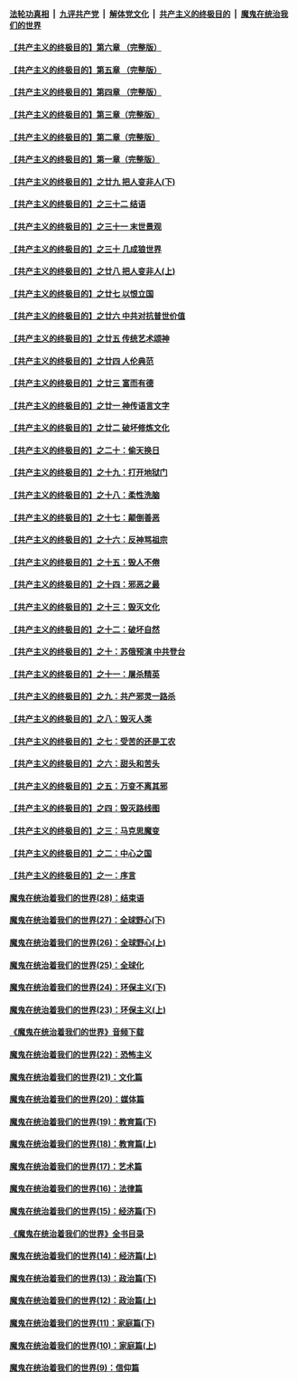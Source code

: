 ####  [法轮功真相](../../../../basic/blob/master/README.md?t=12302326) &nbsp;|&nbsp; [九评共产党](../../../../9ping.md/blob/master/README.md?t=12302326) &nbsp;|&nbsp; [解体党文化](../../../../jtdwh.md/blob/master/README.md?t=12302326)  &nbsp;|&nbsp; [共产主义的终极目的](../../../../gczydzjmd.md/blob/master/README.md?t=12302326) &nbsp;|&nbsp; [魔鬼在统治我们的世界](../../../../mgztzwmdsj.md/blob/master/README.md?t=12302326) 

#### [【共产主义的终极目的】第六章 （完整版）](../pages/nsc422/n11428913.md?t=12302326) 

#### [【共产主义的终极目的】第五章 （完整版）](../pages/nsc422/n11428912.md?t=12302326) 

#### [【共产主义的终极目的】第四章 （完整版）](../pages/nsc422/n11428907.md?t=12302326) 

#### [【共产主义的终极目的】第三章（完整版）](../pages/nsc422/n11428848.md?t=12302326) 

#### [【共产主义的终极目的】第二章（完整版）](../pages/nsc422/n11428831.md?t=12302326) 

#### [【共产主义的终极目的】第一章（完整版）](../pages/nsc422/n11417651.md?t=12302326) 

#### [【共产主义的终极目的】之廿九 把人变非人(下)](../pages/nsc422/n11344140.md?t=12302326) 

#### [【共产主义的终极目的】之三十二 结语](../pages/nsc422/n11360535.md?t=12302326) 

#### [【共产主义的终极目的】之三十一 末世景观](../pages/nsc422/n11351129.md?t=12302326) 

#### [【共产主义的终极目的】之三十 几成狼世界](../pages/nsc422/n11348280.md?t=12302326) 

#### [【共产主义的终极目的】之廿八 把人变非人(上)](../pages/nsc422/n11340492.md?t=12302326) 

#### [【共产主义的终极目的】之廿七 以恨立国](../pages/nsc422/n11336944.md?t=12302326) 

#### [【共产主义的终极目的】之廿六 中共对抗普世价值](../pages/nsc422/n11324785.md?t=12302326) 

#### [【共产主义的终极目的】之廿五 传统艺术颂神](../pages/nsc422/n11296396.md?t=12302326) 

#### [【共产主义的终极目的】之廿四 人伦典范](../pages/nsc422/n11296397.md?t=12302326) 

#### [【共产主义的终极目的】之廿三 富而有德](../pages/nsc422/n11283598.md?t=12302326) 

#### [【共产主义的终极目的】之廿一 神传语言文字](../pages/nsc422/n11263265.md?t=12302326) 

#### [【共产主义的终极目的】之廿二 破坏修炼文化](../pages/nsc422/n11245728.md?t=12302326) 

#### [【共产主义的终极目的】之二十：偷天换日](../pages/nsc422/n11238846.md?t=12302326) 

#### [【共产主义的终极目的】之十九：打开地狱门](../pages/nsc422/n11206376.md?t=12302326) 

#### [【共产主义的终极目的】之十八：柔性洗脑](../pages/nsc422/n11199994.md?t=12302326) 

#### [【共产主义的终极目的】之十七：颠倒善恶](../pages/nsc422/n11179782.md?t=12302326) 

#### [【共产主义的终极目的】之十六：反神骂祖宗](../pages/nsc422/n11166798.md?t=12302326) 

#### [【共产主义的终极目的】之十五：毁人不倦](../pages/nsc422/n11166792.md?t=12302326) 

#### [【共产主义的终极目的】之十四：邪恶之最](../pages/nsc422/n11150249.md?t=12302326) 

#### [【共产主义的终极目的】之十三：毁灭文化](../pages/nsc422/n11135227.md?t=12302326) 

#### [【共产主义的终极目的】之十二：破坏自然](../pages/nsc422/n11135214.md?t=12302326) 

#### [【共产主义的终极目的】之十：苏俄预演 中共登台](../pages/nsc422/n11118424.md?t=12302326) 

#### [【共产主义的终极目的】之十一：屠杀精英](../pages/nsc422/n11118442.md?t=12302326) 

#### [【共产主义的终极目的】之九：共产邪灵一路杀](../pages/nsc422/n11114139.md?t=12302326) 

#### [【共产主义的终极目的】之八：毁灭人类](../pages/nsc422/n11108503.md?t=12302326) 

#### [【共产主义的终极目的】之七：受苦的还是工农](../pages/nsc422/n11101809.md?t=12302326) 

#### [【共产主义的终极目的】之六：甜头和苦头](../pages/nsc422/n11096971.md?t=12302326) 

#### [【共产主义的终极目的】之五：万变不离其邪](../pages/nsc422/n11091285.md?t=12302326) 

#### [【共产主义的终极目的】之四：毁灭路线图](../pages/nsc422/n11086284.md?t=12302326) 

#### [【共产主义的终极目的】之三：马克思魔变](../pages/nsc422/n11061941.md?t=12302326) 

#### [【共产主义的终极目的】之二：中心之国](../pages/nsc422/n11047728.md?t=12302326) 

#### [【共产主义的终极目的】之一：序言](../pages/nsc422/n11086077.md?t=12302326) 

#### [魔鬼在统治着我们的世界(28)：结束语](../pages/nsc422/n10936246.md?t=12302326) 

#### [魔鬼在统治着我们的世界(27)：全球野心(下)](../pages/nsc422/n10928319.md?t=12302326) 

#### [魔鬼在统治着我们的世界(26)：全球野心(上)](../pages/nsc422/n10900318.md?t=12302326) 

#### [魔鬼在统治着我们的世界(25)：全球化](../pages/nsc422/n10788205.md?t=12302326) 

#### [魔鬼在统治着我们的世界(24)：环保主义(下)](../pages/nsc422/n10695307.md?t=12302326) 

#### [魔鬼在统治着我们的世界(23)：环保主义(上)](../pages/nsc422/n10688613.md?t=12302326) 

#### [《魔鬼在统治着我们的世界》音频下载](../pages/nsc422/n10635553.md?t=12302326) 

#### [魔鬼在统治着我们的世界(22)：恐怖主义](../pages/nsc422/n10614727.md?t=12302326) 

#### [魔鬼在统治着我们的世界(21)：文化篇](../pages/nsc422/n10597706.md?t=12302326) 

#### [魔鬼在统治着我们的世界(20)：媒体篇](../pages/nsc422/n10586579.md?t=12302326) 

#### [魔鬼在统治着我们的世界(19)：教育篇(下)](../pages/nsc422/n10564808.md?t=12302326) 

#### [魔鬼在统治着我们的世界(18)：教育篇(上)](../pages/nsc422/n10526970.md?t=12302326) 

#### [魔鬼在统治着我们的世界(17)：艺术篇](../pages/nsc422/n10499093.md?t=12302326) 

#### [魔鬼在统治着我们的世界(16)：法律篇](../pages/nsc422/n10485969.md?t=12302326) 

#### [魔鬼在统治着我们的世界(15)：经济篇(下)](../pages/nsc422/n10469975.md?t=12302326) 

#### [《魔鬼在统治着我们的世界》全书目录](../pages/nsc422/n10464261.md?t=12302326) 

#### [魔鬼在统治着我们的世界(14)：经济篇(上)](../pages/nsc422/n10457370.md?t=12302326) 

#### [魔鬼在统治着我们的世界(13)：政治篇(下)](../pages/nsc422/n10448270.md?t=12302326) 

#### [魔鬼在统治着我们的世界(12)：政治篇(上)](../pages/nsc422/n10444576.md?t=12302326) 

#### [魔鬼在统治着我们的世界(11)：家庭篇(下)](../pages/nsc422/n10440961.md?t=12302326) 

#### [魔鬼在统治着我们的世界(10)：家庭篇(上)](../pages/nsc422/n10435448.md?t=12302326) 

#### [魔鬼在统治着我们的世界(9)：信仰篇](../pages/nsc422/n10432159.md?t=12302326) 


